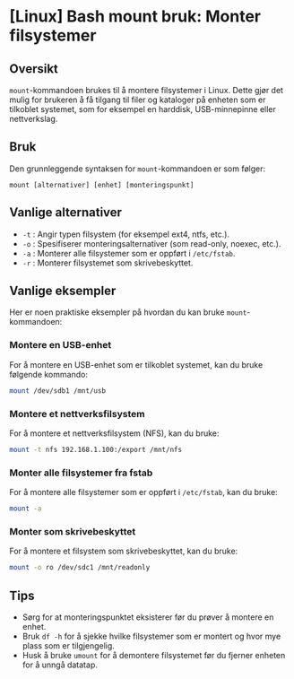 # [Linux] Bash mount bruk: Monter filsystemer

## Oversikt
`mount`-kommandoen brukes til å montere filsystemer i Linux. Dette gjør det mulig for brukeren å få tilgang til filer og kataloger på enheten som er tilkoblet systemet, som for eksempel en harddisk, USB-minnepinne eller nettverkslag.

## Bruk
Den grunnleggende syntaksen for `mount`-kommandoen er som følger:

```
mount [alternativer] [enhet] [monteringspunkt]
```

## Vanlige alternativer
- `-t` : Angir typen filsystem (for eksempel ext4, ntfs, etc.).
- `-o` : Spesifiserer monteringsalternativer (som read-only, noexec, etc.).
- `-a` : Monterer alle filsystemer som er oppført i `/etc/fstab`.
- `-r` : Monterer filsystemet som skrivebeskyttet.

## Vanlige eksempler
Her er noen praktiske eksempler på hvordan du kan bruke `mount`-kommandoen:

### Montere en USB-enhet
For å montere en USB-enhet som er tilkoblet systemet, kan du bruke følgende kommando:

```bash
mount /dev/sdb1 /mnt/usb
```

### Montere et nettverksfilsystem
For å montere et nettverksfilsystem (NFS), kan du bruke:

```bash
mount -t nfs 192.168.1.100:/export /mnt/nfs
```

### Monter alle filsystemer fra fstab
For å montere alle filsystemer som er oppført i `/etc/fstab`, kan du bruke:

```bash
mount -a
```

### Monter som skrivebeskyttet
For å montere et filsystem som skrivebeskyttet, kan du bruke:

```bash
mount -o ro /dev/sdc1 /mnt/readonly
```

## Tips
- Sørg for at monteringspunktet eksisterer før du prøver å montere en enhet.
- Bruk `df -h` for å sjekke hvilke filsystemer som er montert og hvor mye plass som er tilgjengelig.
- Husk å bruke `umount` for å demontere filsystemet før du fjerner enheten for å unngå datatap.